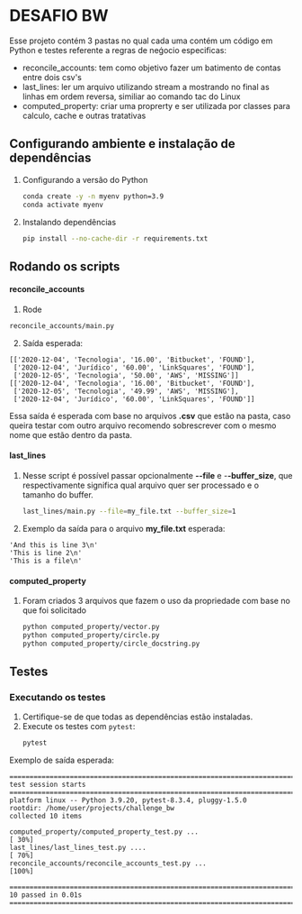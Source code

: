 # DESAFIO BW

Esse projeto contém 3 pastas no qual cada uma contém um código em Python e testes referente a regras de neǵocio especificas:

- reconcile_accounts: tem como objetivo fazer um batimento de contas entre dois csv's
- last_lines: ler um arquivo utilizando stream a mostrando no final as linhas em ordem reversa, similiar ao comando tac do Linux
- computed_property: criar uma proprerty e ser utilizada por classes para calculo, cache e outras tratativas

## Configurando ambiente e instalação de dependências

1.  Configurando a versão do Python
    ```bash
    conda create -y -n myenv python=3.9
    conda activate myenv
    ```

2.  Instalando dependências
    ```bash
    pip install --no-cache-dir -r requirements.txt
    ```

## Rodando os scripts

#### reconcile_accounts

1. Rode
```bash
reconcile_accounts/main.py 
```

2. Saída esperada:
```
[['2020-12-04', 'Tecnologia', '16.00', 'Bitbucket', 'FOUND'],
 ['2020-12-04', 'Jurídico', '60.00', 'LinkSquares', 'FOUND'],
 ['2020-12-05', 'Tecnologia', '50.00', 'AWS', 'MISSING']]
[['2020-12-04', 'Tecnologia', '16.00', 'Bitbucket', 'FOUND'],
 ['2020-12-05', 'Tecnologia', '49.99', 'AWS', 'MISSING'],
 ['2020-12-04', 'Jurídico', '60.00', 'LinkSquares', 'FOUND']]
```

Essa saída é esperada com base no arquivos **.csv** que estão na pasta, caso queira testar com outro arquivo recomendo sobrescrever com o mesmo nome que estão dentro da pasta.

#### last_lines

1. Nesse script é possível passar opcionalmente **--file** e -**-buffer_size**, que respectivamente significa qual arquivo quer ser processado e o tamanho do buffer.
    ```bash
    last_lines/main.py --file=my_file.txt --buffer_size=1
    ```

2. Exemplo da saída para o arquivo **my_file.txt** esperada:
```
'And this is line 3\n'
'This is line 2\n'
'This is a file\n'
```

#### computed_property

1. Foram criados 3 arquivos que fazem o uso da propriedade com base no que foi solicitado
    ```bash
    python computed_property/vector.py 
    python computed_property/circle.py
    python computed_property/circle_docstring.py 
    ```

## Testes

### Executando os testes

1. Certifique-se de que todas as dependências estão instaladas.
2. Execute os testes com `pytest`:
   ```bash
   pytest
   ```

Exemplo de saída esperada:

```
========================================================================== test session starts ==========================================================================
platform linux -- Python 3.9.20, pytest-8.3.4, pluggy-1.5.0
rootdir: /home/user/projects/challenge_bw
collected 10 items                                                                                                                                                      

computed_property/computed_property_test.py ...                                                                        [ 30%]
last_lines/last_lines_test.py ....                                                                                     [ 70%]
reconcile_accounts/reconcile_accounts_test.py ...                                                                      [100%]

========================================================================== 10 passed in 0.01s ===========================================================================
```